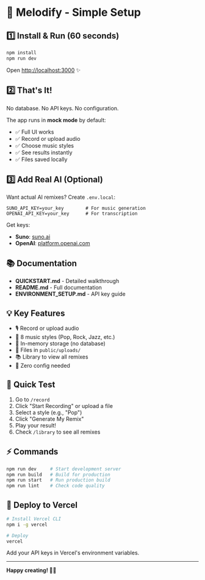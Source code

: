 # 🎵 Melodify - Simple Setup

## 1️⃣ Install & Run (60 seconds)

```bash
npm install
npm run dev
```

Open [http://localhost:3000](http://localhost:3000) ✨

## 2️⃣ That's It!

No database. No API keys. No configuration.

The app runs in **mock mode** by default:
- ✅ Full UI works
- ✅ Record or upload audio
- ✅ Choose music styles
- ✅ See results instantly
- ✅ Files saved locally

## 3️⃣ Add Real AI (Optional)

Want actual AI remixes? Create `.env.local`:

```env
SUNO_API_KEY=your_key        # For music generation
OPENAI_API_KEY=your_key      # For transcription
```

Get keys:
- **Suno**: [suno.ai](https://suno.ai)
- **OpenAI**: [platform.openai.com](https://platform.openai.com)

## 📚 Documentation

- **QUICKSTART.md** - Detailed walkthrough
- **README.md** - Full documentation
- **ENVIRONMENT_SETUP.md** - API key guide

## 💡 Key Features

- 🎙️ Record or upload audio
- 🎨 8 music styles (Pop, Rock, Jazz, etc.)
- 💾 In-memory storage (no database)
- 📁 Files in `public/uploads/`
- 📚 Library to view all remixes
- 🚀 Zero config needed

## 🎯 Quick Test

1. Go to `/record`
2. Click "Start Recording" or upload a file
3. Select a style (e.g., "Pop")
4. Click "Generate My Remix"
5. Play your result!
6. Check `/library` to see all remixes

## ⚡ Commands

```bash
npm run dev     # Start development server
npm run build   # Build for production
npm run start   # Run production build
npm run lint    # Check code quality
```

## 🚢 Deploy to Vercel

```bash
# Install Vercel CLI
npm i -g vercel

# Deploy
vercel
```

Add your API keys in Vercel's environment variables.

---

**Happy creating! 🎵✨**

